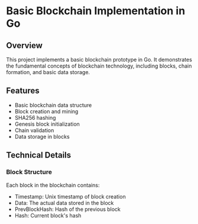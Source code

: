 # Basic Blockchain Implementation in Go

## Overview
This project implements a basic blockchain prototype in Go. It demonstrates the fundamental concepts of blockchain technology, including blocks, chain formation, and basic data storage.

## Features
- Basic blockchain data structure
- Block creation and mining
- SHA256 hashing
- Genesis block initialization
- Chain validation
- Data storage in blocks

## Technical Details

### Block Structure
Each block in the blockchain contains:
- Timestamp: Unix timestamp of block creation
- Data: The actual data stored in the block
- PrevBlockHash: Hash of the previous block
- Hash: Current block's hash
